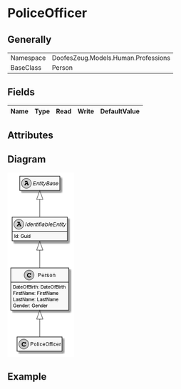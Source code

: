 ﻿# PoliceOfficer

## Generally

|||
|:-|:-|
|Namespace|DoofesZeug.Models.Human.Professions|
|BaseClass|Person|

## Fields

|Name|Type|Read|Write|DefaultValue|
|:---|:---|:--:|:---:|:-----------|

## Attributes

## Diagram

![PoliceOfficer.png](./PoliceOfficer.png "PoliceOfficer")

## Example

